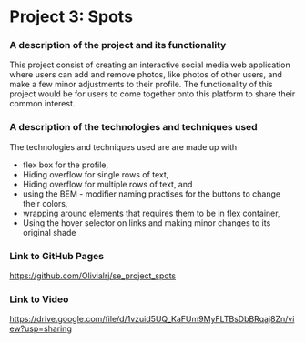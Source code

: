 # Project 3: Spots

### A description of the project and its functionality

This project consist of creating an interactive social media web application where users can add and remove photos, like photos of other users, and make a few minor adjustments to their profile. The functionality of this project would be for users to come together onto this platform to share their common interest.

### A description of the technologies and techniques used

The technologies and techniques used are are made up with

- flex box for the profile,
- Hiding overflow for single rows of text,
- Hiding overflow for multiple rows of text, and
- using the BEM - modifier naming practises for the buttons to change their colors,
- wrapping around elements that requires them to be in flex container,
- Using the hover selector on links and making minor changes to its original shade

### Link to GitHub Pages

https://github.com/Olivialrj/se_project_spots

<!-- i am unable to access the link which was provided for correction: https://tripleten.com/trainer/web/lesson/07e0bdf0-d597-4a8f-8dda-eada84722122/?from=program  -->

### Link to Video

https://drive.google.com/file/d/1vzuid5UQ_KaFUm9MyFLTBsDbBRqaj8Zn/view?usp=sharing
